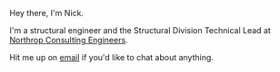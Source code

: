 Hey there, I'm Nick.

I'm a structural engineer and the Structural Division Technical Lead at [Northrop Consulting Engineers](https://www.northrop.com.au).

Hit me up on [email](nboey@northrop.com.au) if you'd like to chat about anything.
